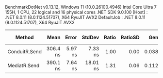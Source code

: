 
BenchmarkDotNet v0.13.12, Windows 11 (10.0.26100.4946)
Intel Core Ultra 7 155H, 1 CPU, 22 logical and 16 physical cores
.NET SDK 9.0.100
  [Host]     : .NET 8.0.11 (8.0.1124.51707), X64 RyuJIT AVX2
  DefaultJob : .NET 8.0.11 (8.0.1124.51707), X64 RyuJIT AVX2


 Method        | Mean     | Error   | StdDev   | Ratio | RatioSD | Gen0   | Allocated | Alloc Ratio |
-------------- |---------:|--------:|---------:|------:|--------:|-------:|----------:|------------:|
 ConduitR.Send | 306.4 ns | 5.97 ns |  7.33 ns |  1.00 |    0.00 | 0.0381 |     480 B |        1.00 |
 MediatR.Send  | 390.1 ns | 7.64 ns | 18.01 ns |  1.31 |    0.06 | 0.1125 |    1416 B |        2.95 |
